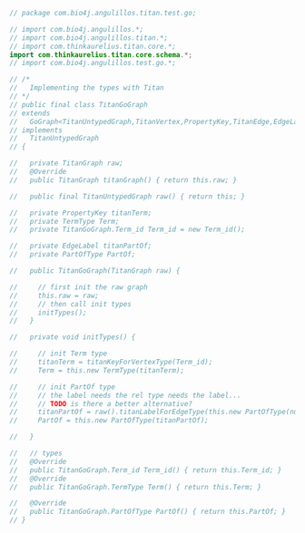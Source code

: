 
```java
// package com.bio4j.angulillos.titan.test.go;

// import com.bio4j.angulillos.*;
// import com.bio4j.angulillos.titan.*;
// import com.thinkaurelius.titan.core.*;
import com.thinkaurelius.titan.core.schema.*;
// import com.bio4j.angulillos.test.go.*;

// /*
//   Implementing the types with Titan
// */
// public final class TitanGoGraph
// extends 
//   GoGraph<TitanUntypedGraph,TitanVertex,PropertyKey,TitanEdge,EdgeLabel>
// implements 
//   TitanUntypedGraph
// {

//   private TitanGraph raw;
//   @Override
//   public TitanGraph titanGraph() { return this.raw; }

//   public final TitanUntypedGraph raw() { return this; }

//   private PropertyKey titanTerm;
//   private TermType Term; 
//   private TitanGoGraph.Term_id Term_id = new Term_id();

//   private EdgeLabel titanPartOf;
//   private PartOfType PartOf;

//   public TitanGoGraph(TitanGraph raw) {

//     // first init the raw graph
//     this.raw = raw;
//     // then call init types
//     initTypes();
//   }

//   private void initTypes() {

//     // init Term type
//     titanTerm = titanKeyForVertexType(Term_id);
//     Term = this.new TermType(titanTerm);

//     // init PartOf type
//     // the label needs the rel type needs the label...
//     // TODO is there a better alternative?
//     titanPartOf = raw().titanLabelForEdgeType(this.new PartOfType(null)); 
//     PartOf = this.new PartOfType(titanPartOf);

//   }

//   // types
//   @Override
//   public TitanGoGraph.Term_id Term_id() { return this.Term_id; }
//   @Override
//   public TitanGoGraph.TermType Term() { return this.Term; }

//   @Override
//   public TitanGoGraph.PartOfType PartOf() { return this.PartOf; }
// }
```




[main/java/com/bio4j/angulillos/titan/TitanTypedEdgeIndex.java]: ../../../../../../main/java/com/bio4j/angulillos/titan/TitanTypedEdgeIndex.java.md
[main/java/com/bio4j/angulillos/titan/TitanTypedVertexIndex.java]: ../../../../../../main/java/com/bio4j/angulillos/titan/TitanTypedVertexIndex.java.md
[main/java/com/bio4j/angulillos/titan/TitanUntypedGraph.java]: ../../../../../../main/java/com/bio4j/angulillos/titan/TitanUntypedGraph.java.md
[test/java/com/bio4j/angulillos/titan/TitanGoGraph.java]: TitanGoGraph.java.md